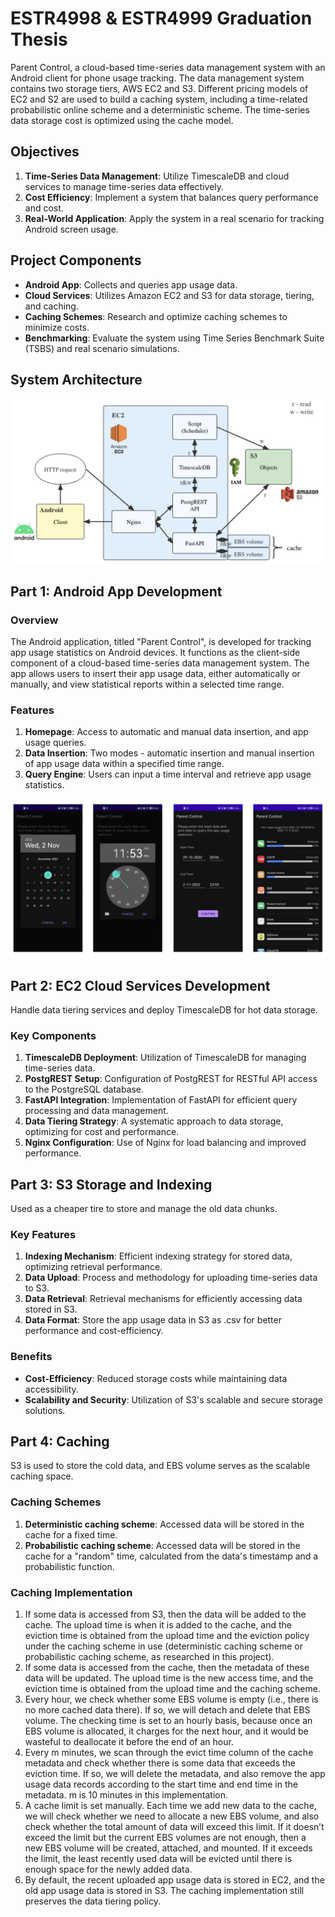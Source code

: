 # ESTR4998 & ESTR4999 Graduation Thesis
Parent Control, a cloud-based time-series data management system with an Android client for phone usage tracking. The data management system contains two storage tiers, AWS EC2 and S3. Different pricing models of EC2 and S2 are used to build a caching system, including a time-related probabilistic online scheme and a deterministic scheme. The time-series data storage cost is optimized using the cache model.

## Objectives
1. **Time-Series Data Management**: Utilize TimescaleDB and cloud services to manage time-series data effectively.
2. **Cost Efficiency**: Implement a system that balances query performance and cost.
3. **Real-World Application**: Apply the system in a real scenario for tracking Android screen usage.

## Project Components
- **Android App**: Collects and queries app usage data.
- **Cloud Services**: Utilizes Amazon EC2 and S3 for data storage, tiering, and caching.
- **Caching Schemes**: Research and optimize caching schemes to minimize costs.
- **Benchmarking**: Evaluate the system using Time Series Benchmark Suite (TSBS) and real scenario simulations.

## System Architecture
![architecture](image/architecture.png)

## Part 1: Android App Development

### Overview
The Android application, titled "Parent Control", is developed for tracking app usage statistics on Android devices. It functions as the client-side component of a cloud-based time-series data management system. The app allows users to insert their app usage data, either automatically or manually, and view statistical reports within a selected time range.

### Features
1. **Homepage**: Access to automatic and manual data insertion, and app usage queries.
2. **Data Insertion**: Two modes - automatic insertion and manual insertion of app usage data within a specified time range.
3. **Query Engine**: Users can input a time interval and retrieve app usage statistics.

![query](image/query.png)

## Part 2: EC2 Cloud Services Development

Handle data tiering services and deploy TimescaleDB for hot data storage.

### Key Components
1. **TimescaleDB Deployment**: Utilization of TimescaleDB for managing time-series data.
2. **PostgREST Setup**: Configuration of PostgREST for RESTful API access to the PostgreSQL database.
3. **FastAPI Integration**: Implementation of FastAPI for efficient query processing and data management.
4. **Data Tiering Strategy**: A systematic approach to data storage, optimizing for cost and performance.
5. **Nginx Configuration**: Use of Nginx for load balancing and improved performance.


## Part 3: S3 Storage and Indexing

Used as a cheaper tire to store and manage the old data chunks.

### Key Features
1. **Indexing Mechanism**: Efficient indexing strategy for stored data, optimizing retrieval performance.
2. **Data Upload**: Process and methodology for uploading time-series data to S3.
3. **Data Retrieval**: Retrieval mechanisms for efficiently accessing data stored in S3.
4. **Data Format**: Store the app usage data in S3 as .csv for better performance and cost-efficiency.

### Benefits
- **Cost-Efficiency**: Reduced storage costs while maintaining data accessibility.
- **Scalability and Security**: Utilization of S3's scalable and secure storage solutions.

## Part 4: Caching

S3 is used to store the cold data, and EBS volume serves as the scalable caching space.

### Caching Schemes
1. **Deterministic caching scheme**: Accessed data will be stored in the cache for a fixed time.
2. **Probabilistic caching scheme**: Accessed data will be stored in the cache for a "random" time, calculated from the data's timestamp and a probabilistic function.

### Caching Implementation
1. If some data is accessed from S3, then the data will be added to the cache. The upload time is when it is added to the cache, and the eviction time is obtained from the upload time and the eviction policy under the caching scheme in use (deterministic caching scheme or probabilistic caching scheme, as researched in this project).
2. If some data is accessed from the cache, then the metadata of these data will be updated. The upload time is the new access time, and the eviction time is obtained from the upload time and the caching scheme.
3. Every hour, we check whether some EBS volume is empty (i.e., there is no more cached data there). If so, we will detach and delete that EBS volume. The checking time is set to an hourly basis, because once an EBS volume is allocated, it charges for the next hour, and it would be wasteful to deallocate it before the end of an hour.
4. Every m minutes, we scan through the evict time column of the cache metadata and check whether there is some data that exceeds the eviction time. If so, we will delete the metadata, and also remove the app usage data records according to the start time and end time in the metadata. m is 10 minutes in this implementation.
5. A cache limit is set manually. Each time we add new data to the cache, we will check whether we need to allocate a new EBS volume, and also check whether the total amount of data will exceed this limit. If it doesn’t exceed the limit but the current EBS volumes are not enough, then a new EBS volume will be created, attached, and mounted. If it exceeds the limit, the least recently used data will be evicted until there is enough space for the newly added data.
6. By default, the recent uploaded app usage data is stored in EC2, and the old app usage data is stored in S3. The caching implementation still preserves the data tiering policy.
